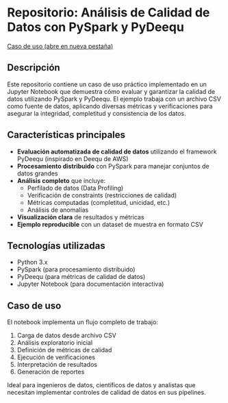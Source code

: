 # Repositorio: Análisis de Calidad de Datos con PySpark y PyDeequ
<a href="https://docs.google.com/document/d/1k-jGXtBwDMpaOr_TeJhDpDgq2cqjWSdd2-ltsQKMjwU/edit?usp=sharing" target="_blank" rel="noopener noreferrer">Caso de uso (abre en nueva pestaña)</a>
## Descripción
Este repositorio contiene un caso de uso práctico implementado en un Jupyter Notebook que demuestra cómo evaluar y garantizar la calidad de datos utilizando PySpark y PyDeequ. El ejemplo trabaja con un archivo CSV como fuente de datos, aplicando diversas métricas y verificaciones para asegurar la integridad, completitud y consistencia de los datos.

## Características principales
- **Evaluación automatizada de calidad de datos** utilizando el framework PyDeequ (inspirado en Deequ de AWS)
- **Procesamiento distribuido** con PySpark para manejar conjuntos de datos grandes
- **Análisis completo** que incluye:
  - Perfilado de datos (Data Profiling)
  - Verificación de constraints (restricciones de calidad)
  - Métricas computadas (completitud, unicidad, etc.)
  - Análisis de anomalías
- **Visualización clara** de resultados y métricas
- **Ejemplo reproducible** con un dataset de muestra en formato CSV

## Tecnologías utilizadas
- Python 3.x
- PySpark (para procesamiento distribuido)
- PyDeequ (para métricas de calidad de datos)
- Jupyter Notebook (para documentación interactiva)


## Caso de uso
El notebook implementa un flujo completo de trabajo:
1. Carga de datos desde archivo CSV
2. Análisis exploratorio inicial
3. Definición de métricas de calidad
4. Ejecución de verificaciones
5. Interpretación de resultados
6. Generación de reportes

Ideal para ingenieros de datos, científicos de datos y analistas que necesitan implementar controles de calidad de datos en sus pipelines.

